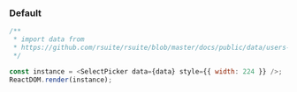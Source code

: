 ### Default

<!--start-code-->

```js
/**
 * import data from
 * https://github.com/rsuite/rsuite/blob/master/docs/public/data/users-role.json
 */

const instance = <SelectPicker data={data} style={{ width: 224 }} />;
ReactDOM.render(instance);
```

<!--end-code-->
